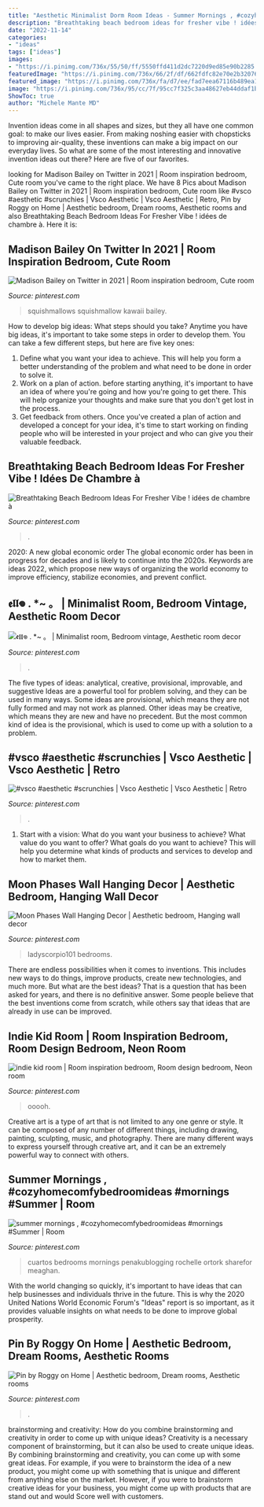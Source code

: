 ```yaml
---
title: "Aesthetic Minimalist Dorm Room Ideas - Summer Mornings , #cozyhomecomfybedroomideas #mornings #summer"
description: "Breathtaking beach bedroom ideas for fresher vibe ! idées de chambre à"
date: "2022-11-14"
categories:
- "ideas"
tags: ["ideas"]
images:
- "https://i.pinimg.com/736x/55/50/ff/5550ffd411d2dc7220d9ed85e90b2285.jpg"
featuredImage: "https://i.pinimg.com/736x/66/2f/df/662fdfc82e70e2b320761885d010a94f.jpg"
featured_image: "https://i.pinimg.com/736x/fa/d7/ee/fad7eea67116b489ea1748acab864066.jpg"
image: "https://i.pinimg.com/736x/95/cc/7f/95cc7f325c3aa48627eb44ddaf1b7bc0.jpg"
ShowToc: true
author: "Michele Mante MD"
---
```



Invention ideas come in all shapes and sizes, but they all have one common goal: to make our lives easier. From making noshing easier with chopsticks to improving air-quality, these inventions can make a big impact on our everyday lives. So what are some of the most interesting and innovative invention ideas out there? Here are five of our favorites.

	

		
looking for Madison Bailey on Twitter in 2021 | Room inspiration bedroom, Cute room you've came to the right place. We have 8 Pics about Madison Bailey on Twitter in 2021 | Room inspiration bedroom, Cute room like #vsco #aesthetic #scrunchies | Vsco Aesthetic | Vsco Aesthetic | Retro, Pin by Roggy on Home | Aesthetic bedroom, Dream rooms, Aesthetic rooms and also Breathtaking Beach Bedroom Ideas For Fresher Vibe ! idées de chambre à. Here it is:
		
    
## Madison Bailey On Twitter In 2021 | Room Inspiration Bedroom, Cute Room

<img loading=lazy src="https://i.pinimg.com/736x/66/2f/df/662fdfc82e70e2b320761885d010a94f.jpg" onerror="this.onerror=null;this.src='https://tse1.mm.bing.net/th?id=OIP.ChlLY8E-m2s-4SRBmhLepwHaJ3&amp;pid=15.1';" alt="Madison Bailey on Twitter in 2021 | Room inspiration bedroom, Cute room">

_Source: pinterest.com_

>squishmallows squishmallow kawaii bailey. 

	

How to develop big ideas: What steps should you take?
Anytime you have big ideas, it's important to take some steps in order to develop them. You can take a few different steps, but here are five key ones: 
1. Define what you want your idea to achieve. This will help you form a better understanding of the problem and what need to be done in order to solve it. 
2. Work on a plan of action. before starting anything, it's important to have an idea of where you're going and how you're going to get there. This will help organize your thoughts and make sure that you don't get lost in the process. 
3. Get feedback from others. Once you've created a plan of action and developed a concept for your idea, it's time to start working on finding people who will be interested in your project and who can give you their valuable feedback.

    
## Breathtaking Beach Bedroom Ideas For Fresher Vibe ! Idées De Chambre à

<img loading=lazy src="https://i.pinimg.com/736x/fa/d7/ee/fad7eea67116b489ea1748acab864066.jpg" onerror="this.onerror=null;this.src='https://tse3.mm.bing.net/th?id=OIP.fAFa_z__6btugIpyL_ESywHaKS&amp;pid=15.1';" alt="Breathtaking Beach Bedroom Ideas For Fresher Vibe ! idées de chambre à">

_Source: pinterest.com_

>. 

	

2020: A new global economic order
The global economic order has been in progress for decades and is likely to continue into the 2020s. Keywords are ideas 2022, which propose new ways of organizing the world economy to improve efficiency, stabilize economies, and prevent conflict.

    
## 𝖊𝖑𝖑𖦹 . *~ 。 | Minimalist Room, Bedroom Vintage, Aesthetic Room Decor

<img loading=lazy src="https://i.pinimg.com/736x/55/50/ff/5550ffd411d2dc7220d9ed85e90b2285.jpg" onerror="this.onerror=null;this.src='https://tse2.mm.bing.net/th?id=OIP.DqYCjhSOZpEaYUG4MiOJNgHaNL&amp;pid=15.1';" alt="𝖊𝖑𝖑𖦹 . *~ 。 | Minimalist room, Bedroom vintage, Aesthetic room decor">

_Source: pinterest.com_

>. 

	

The five types of ideas: analytical, creative, provisional, improvable, and suggestive
Ideas are a powerful tool for problem solving, and they can be used in many ways. Some ideas are provisional, which means they are not fully formed and may not work as planned. Other ideas may be creative, which means they are new and have no precedent. But the most common kind of idea is the provisional, which is used to come up with a solution to a problem.

    
## #vsco #aesthetic #scrunchies | Vsco Aesthetic | Vsco Aesthetic | Retro

<img loading=lazy src="https://i.pinimg.com/736x/95/cc/7f/95cc7f325c3aa48627eb44ddaf1b7bc0.jpg" onerror="this.onerror=null;this.src='https://tse1.mm.bing.net/th?id=OIP.CV75i-yfJWCBWj76pptGlwHaLH&amp;pid=15.1';" alt="#vsco #aesthetic #scrunchies | Vsco Aesthetic | Vsco Aesthetic | Retro">

_Source: pinterest.com_

>. 

	

1. Start with a vision: What do you want your business to achieve? What value do you want to offer? What goals do you want to achieve? This will help you determine what kinds of products and services to develop and how to market them.

    
## Moon Phases Wall Hanging Decor | Aesthetic Bedroom, Hanging Wall Decor

<img loading=lazy src="https://i.pinimg.com/736x/a0/52/0a/a0520a35605fdbff451030deecbc79e2.jpg" onerror="this.onerror=null;this.src='https://tse1.mm.bing.net/th?id=OIP.saIi2czdtQPdC8KTiqpxigHaLH&amp;pid=15.1';" alt="Moon Phases Wall Hanging Decor | Aesthetic bedroom, Hanging wall decor">

_Source: pinterest.com_

>ladyscorpio101 bedrooms. 

	

There are endless possibilities when it comes to inventions. This includes new ways to do things, improve products, create new technologies, and much more. But what are the best ideas? That is a question that has been asked for years, and there is no definitive answer. Some people believe that the best inventions come from scratch, while others say that ideas that are already in use can be improved.

    
## Indie Kid Room | Room Inspiration Bedroom, Room Design Bedroom, Neon Room

<img loading=lazy src="https://i.pinimg.com/736x/b9/7f/4a/b97f4ace711da8267fd73e712106e156.jpg" onerror="this.onerror=null;this.src='https://tse1.mm.bing.net/th?id=OIP.-ZSCDtoVfDyksy29mnE6zQHaJ3&amp;pid=15.1';" alt="indie kid room | Room inspiration bedroom, Room design bedroom, Neon room">

_Source: pinterest.com_

>ooooh. 

	

Creative art is a type of art that is not limited to any one genre or style. It can be composed of any number of different things, including drawing, painting, sculpting, music, and photography. There are many different ways to express yourself through creative art, and it can be an extremely powerful way to connect with others.

    
## Summer Mornings , #cozyhomecomfybedroomideas #mornings #Summer | Room

<img loading=lazy src="https://i.pinimg.com/736x/e1/65/da/e165daf12ae0ac40aab530b8daace414.jpg" onerror="this.onerror=null;this.src='https://tse4.mm.bing.net/th?id=OIP.XaTl4meITADW7fWZFoZjUAHaJ3&amp;pid=15.1';" alt="summer mornings , #cozyhomecomfybedroomideas #mornings #Summer | Room">

_Source: pinterest.com_

>cuartos bedrooms mornings penakublogging rochelle ortork sharefor meaghan. 

	

With the world changing so quickly, it's important to have ideas that can help businesses and individuals thrive in the future. This is why the 2020 United Nations World Economic Forum's "Ideas" report is so important, as it provides valuable insights on what needs to be done to improve global prosperity.

    
## Pin By Roggy On Home | Aesthetic Bedroom, Dream Rooms, Aesthetic Rooms

<img loading=lazy src="https://i.pinimg.com/736x/23/2f/88/232f885b9197927cdfa9b71f43b1109b.jpg" onerror="this.onerror=null;this.src='https://tse1.mm.bing.net/th?id=OIP.3JT5z58JEf9iXMSowRAN3AHaFV&amp;pid=15.1';" alt="Pin by Roggy on Home | Aesthetic bedroom, Dream rooms, Aesthetic rooms">

_Source: pinterest.com_

>. 

	

brainstorming and creativity: How do you combine brainstorming and creativity in order to come up with unique ideas?
Creativity is a necessary component of brainstorming, but it can also be used to create unique ideas. By combining brainstorming and creativity, you can come up with some great ideas. For example, if you were to brainstorm the idea of a new product, you might come up with something that is unique and different from anything else on the market. However, if you were to brainstorm creative ideas for your business, you might come up with products that are stand out and would Score well with customers.

